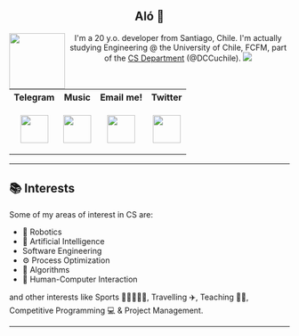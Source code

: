 <h2 align="center">Aló 👋</h2>
<img align="left" src="https://user-images.githubusercontent.com/45862114/199099932-bda5f404-226a-415c-8d1c-89afe75105ff.gif" width="100px"></img>
<p align="center">
I'm a 20 y.o. developer from Santiago, Chile. I'm actually studying Engineering @ the University of Chile, FCFM, part of the <a href="https://www.dcc.uchile.cl/" target="_blank">CS Department</a> (@DCCuchile). <img src="https://komarev.com/ghpvc/?username=maxfloresv"></img>
</p>

<table align="center">
  <tr>
    <th>Telegram</th>
    <th>Music</th>
    <th>Email me!</th>
    <th>Twitter</th>
  </tr>
  <tr>
    <td><p align="center"><a href="https://t.me/v4_maximo"><img src="https://user-images.githubusercontent.com/45862114/199097271-4710c839-1734-43e4-a9c7-0c3312e53494.png" width="50px"></img></a></p></td>
    <td><p align="center"><a href="https://open.spotify.com/user/n3uhrt19kdv7prdxogibsdte6"><img src="https://user-images.githubusercontent.com/45862114/199097711-2486962f-8165-47c7-8887-fd149b5a551b.png" width="50px"></img></a></p></td>
    <td><p align="center"><a href="https://instagram.com/v4_maximo"><img src="https://user-images.githubusercontent.com/45862114/199100632-f380c613-4d66-4b2b-94ac-b1264003817d.png" width="50px"></img></a></p></td>
    <td><p align="center"><a href="https://twitter.com/v4_maximo"><img src="https://user-images.githubusercontent.com/45862114/199098139-b5d5a136-b4c4-4d7d-94e8-b9f2a5468a38.png" width="50px"></img></a></p></td>
  </tr>
</table>


<p align="center"></p>

---
## 📚 Interests
Some of my areas of interest in CS are:
* 🤖 Robotics
* 🧠 Artificial Intelligence
* Software Engineering
* ⚙️ Process Optimization
* 🔧 Algorithms
* 🧑 Human-Computer Interaction

and other interests like Sports 🎾🏓👟🚴‍♂️, Travelling ✈️, Teaching 👨‍🏫, Competitive Programming 💻 & Project Management.

---
